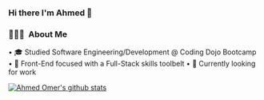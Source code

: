 ### Hi there I'm Ahmed 👋

<h3> 👨🏾‍💻 &nbsp;About Me </h3>
 • 🎓 Studied Software Engineering/Development @ Coding Dojo Bootcamp
 • 🦾 Front-End focused with a Full-Stack skills toolbelt
 • 💼 Currently looking for work

[![Ahmed Omer's github stats](https://github-readme-stats.vercel.app/api?username=AJOmer&count_private=true&show_icons=true)](https://github.com/AJOmer/github-readme-stats)
<!--
**AJOmer/AJOmer** is a ✨ _special_ ✨ repository because its `README.md` (this file) appears on your GitHub profile.

Here are some ideas to get you started:

- 🔭 I’m currently working on ...
- 🌱 I’m currently learning ...
- 👯 I’m looking to collaborate on ...
- 🤔 I’m looking for help with ...
- 💬 Ask me about ...
- 📫 How to reach me: ...
- 😄 Pronouns: ...
- ⚡ Fun fact: ...
-->

